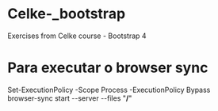 # Celke-_bootstrap
Exercises from Celke course - Bootstrap 4 

# Para executar o browser sync
Set-ExecutionPolicy -Scope Process -ExecutionPolicy Bypass  
browser-sync start --server --files "**/**"  
